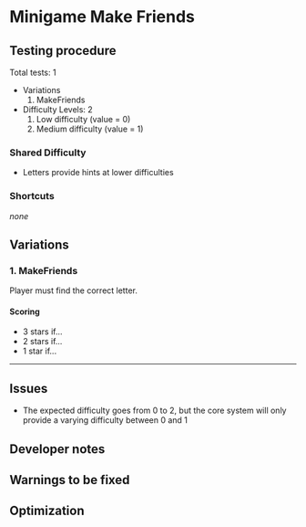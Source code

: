 # Minigame Make Friends

## Testing procedure
Total tests: 1
- Variations
	1. MakeFriends
- Difficulty Levels: 2
	1. Low difficulty (value = 0)
	2. Medium difficulty (value = 1)

### Shared Difficulty
- Letters provide hints at lower difficulties

### Shortcuts
_none_

## Variations

### 1. MakeFriends
Player must find the correct letter.

#### Scoring
- 3 stars if...
- 2 stars if...
- 1 star if...
---
## Issues
- The expected difficulty goes from 0 to 2, but the core system will only provide a varying difficulty between 0 and 1

## Developer notes

## Warnings to be fixed

## Optimization


